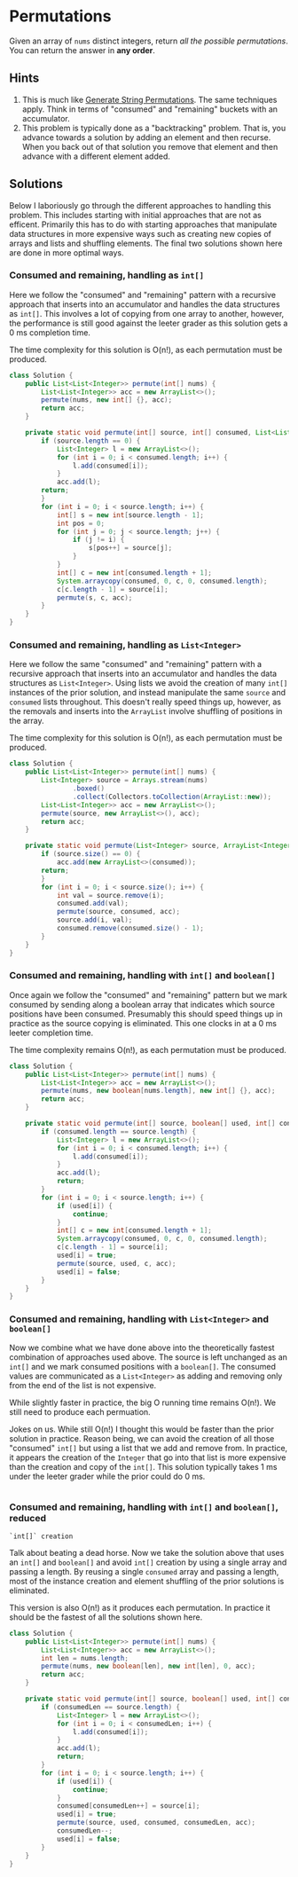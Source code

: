 # Permutations

Given an array of `nums` distinct integers, return *all the possible
permutations*. You can return the answer in **any order**.

## Hints

1. This is much like
   [Generate String Permutations](../generate-string-permutations). The same
   techniques apply. Think in terms of "consumed" and "remaining" buckets
   with an accumulator.
1. This problem is typically done as a "backtracking" problem. That is, you
   advance towards a solution by adding an element and then recurse. When you
   back out of that solution you remove that element and then advance with
   a different element added.

## Solutions

Below I laboriously go through the different approaches to handling this
problem. This includes starting with initial approaches that are not as
efficent. Primarily this has to do with starting approaches that manipulate
data structures in more expensive ways such as creating new copies of arrays
and lists and shuffling elements. The final two solutions shown here are done
in more optimal ways.

### Consumed and remaining, handling as `int[]`

Here we follow the "consumed" and "remaining" pattern with a recursive
approach that inserts into an accumulator and handles the data structures as
`int[]`. This involves a lot of copying from one array to another, however,
the performance is still good against the leeter grader as this solution gets
a 0 ms completion time.

The time complexity for this solution is O(n!), as each permutation must be
produced.

```java
class Solution {
    public List<List<Integer>> permute(int[] nums) {
        List<List<Integer>> acc = new ArrayList<>();
        permute(nums, new int[] {}, acc);
        return acc;
    }

    private static void permute(int[] source, int[] consumed, List<List<Integer>> acc) {
        if (source.length == 0) {
            List<Integer> l = new ArrayList<>();
            for (int i = 0; i < consumed.length; i++) {
                l.add(consumed[i]);
            }
            acc.add(l);
	    return;
        }
        for (int i = 0; i < source.length; i++) {
            int[] s = new int[source.length - 1];
            int pos = 0;
            for (int j = 0; j < source.length; j++) {
                if (j != i) {
                    s[pos++] = source[j];
                }
            }
            int[] c = new int[consumed.length + 1];
            System.arraycopy(consumed, 0, c, 0, consumed.length);
            c[c.length - 1] = source[i];
            permute(s, c, acc);
        }
    }
}
```

### Consumed and remaining, handling as `List<Integer>`

Here we follow the same "consumed" and "remaining" pattern with a recursive
approach that inserts into an accumulator and handles the data structures as
`List<Integer>`. Using lists we avoid the creation of many `int[]` instances
of the prior solution, and instead manipulate the same `source` and `consumed`
lists throughout. This doesn't really speed things up, however, as the
removals and inserts into the `ArrayList` involve shuffling of positions in
the array.

The time complexity for this solution is O(n!), as each permutation must be
produced.

```java
class Solution {
    public List<List<Integer>> permute(int[] nums) {
        List<Integer> source = Arrays.stream(nums)
                .boxed()
                .collect(Collectors.toCollection(ArrayList::new));
        List<List<Integer>> acc = new ArrayList<>();
        permute(source, new ArrayList<>(), acc);
        return acc;
    }

    private static void permute(List<Integer> source, ArrayList<Integer> consumed, List<List<Integer>> acc) {
        if (source.size() == 0) {
            acc.add(new ArrayList<>(consumed));
	    return;
        }
        for (int i = 0; i < source.size(); i++) {
            int val = source.remove(i);
            consumed.add(val);
            permute(source, consumed, acc);
            source.add(i, val);
            consumed.remove(consumed.size() - 1);
        }
    }
}
```

### Consumed and remaining, handling with `int[]` and `boolean[]`

Once again we follow the "consumed" and "remaining" pattern but we mark
consumed by sending along a boolean array that indicates which source
positions have been consumed. Presumably this should speed things up in
practice as the source copying is eliminated. This one clocks in at a 0 ms
leeter completion time.

The time complexity remains O(n!), as each permutation must be produced.

```java
class Solution {
    public List<List<Integer>> permute(int[] nums) {
        List<List<Integer>> acc = new ArrayList<>();
        permute(nums, new boolean[nums.length], new int[] {}, acc);
        return acc;
    }

    private static void permute(int[] source, boolean[] used, int[] consumed, List<List<Integer>> acc) {
        if (consumed.length == source.length) {
            List<Integer> l = new ArrayList<>();
            for (int i = 0; i < consumed.length; i++) {
                l.add(consumed[i]);
            }
            acc.add(l);
            return;
        }
        for (int i = 0; i < source.length; i++) {
            if (used[i]) {
                continue;
            }
            int[] c = new int[consumed.length + 1];
            System.arraycopy(consumed, 0, c, 0, consumed.length);
            c[c.length - 1] = source[i];
            used[i] = true;
            permute(source, used, c, acc);
            used[i] = false;
        }
    }
}
```

### Consumed and remaining, handling with `List<Integer>` and `boolean[]`

Now we combine what we have done above into the theoretically fastest
combination of approaches used above. The source is left unchanged as an
`int[]` and we mark consumed positions with a `boolean[]`. The consumed
values are communicated as a `List<Integer>` as adding and removing only from
the end of the list is not expensive.

While slightly faster in practice, the big O running time remains O(n!). We
still need to produce each permuation.

Jokes on us. While still O(n!) I thought this would be faster than the prior
solution in practice. Reason being, we can avoid the creation of all those
"consumed" `int[]` but using a list that we add and remove from. In practice,
it appears the creation of the `Integer` that go into that list is more
expensive than the creation and copy of the `int[]`. This solution typically
takes 1 ms under the leeter grader while the prior could do 0 ms.

```java
```

### Consumed and remaining, handling with `int[]` and `boolean[]`, reduced
    `int[]` creation

Talk about beating a dead horse. Now we take the solution above that uses an
`int[]` and `boolean[]` and avoid `int[]` creation by using a single array and
passing a length. By reusing a single `consumed` array and passing a length,
most of the instance creation and element shuffling of the prior solutions is
eliminated.

This version is also O(n!) as it produces each permutation. In practice it
should be the fastest of all the solutions shown here.

```java
class Solution {
    public List<List<Integer>> permute(int[] nums) {
        List<List<Integer>> acc = new ArrayList<>();
        int len = nums.length;
        permute(nums, new boolean[len], new int[len], 0, acc);
        return acc;
    }

    private static void permute(int[] source, boolean[] used, int[] consumed, int consumedLen, List<List<Integer>> acc) {
        if (consumedLen == source.length) {
            List<Integer> l = new ArrayList<>();
            for (int i = 0; i < consumedLen; i++) {
                l.add(consumed[i]);
            }
            acc.add(l);
            return;
        }
        for (int i = 0; i < source.length; i++) {
            if (used[i]) {
                continue;
            }
            consumed[consumedLen++] = source[i];
            used[i] = true;
            permute(source, used, consumed, consumedLen, acc);
            consumedLen--;
            used[i] = false;
        }
    }
}
```
